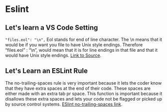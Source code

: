 # Eslint

## Let's learn a VS Code Setting

`"files.eol": "\n",`
Eol stands for end of line character. The \n means that it would be if you want you file to have Unix style endings. Therefore “files.eol” : “\n”, would mean that it is for line endings in that file and that it would have Unix style endings.
[Link to Source](https://medium.com/@csmunuku/windows-and-linux-eol-sequence-configure-vs-code-and-git-37be98ef71df).

## Let's Learn an ESLint Rule

The no-trailing-spaces rule is very important because it lets the coder know that they have extra spaces at the end of their code. These spaces are either made with an extra tab pr space. This function is important because it disallows these extra spaces and lets your code not be flagged or picked up by source control systems.
[ESlint no-trailing-spaces link](https://eslint.org/docs/rules/no-trailing-spaces).

